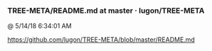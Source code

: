 ﻿

### TREE-META/README.md at master · lugon/TREE-META
@ 5/14/18 6:34:01 AM

https://github.com/lugon/TREE-META/blob/master/README.md

